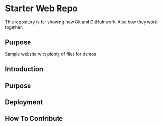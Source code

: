 # Starter Web Repo

This repository is for showing how Git and GitHub work. Also how they work together.
## Purpose

Sample website with plenty of files for demos

## Introduction

## Purpose

## Deployment

## How To Contribute
